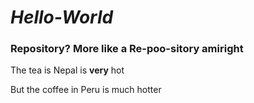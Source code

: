 # *Hello-World*

### Repository? More like a Re-poo-sitory amiright

The tea is Nepal is **very** hot

But the coffee in Peru is much hotter
